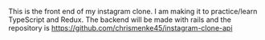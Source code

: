 This is the front end of my instagram clone.  I am making it to practice/learn TypeScript and Redux. The backend will be made with rails and the repository is https://github.com/chrismenke45/instagram-clone-api
